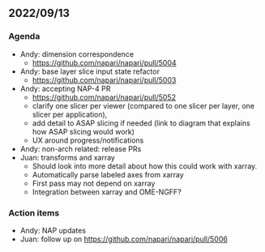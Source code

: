 ## 2022/09/13

### Agenda

- Andy: dimension correspondence
    - https://github.com/napari/napari/pull/5004
- Andy: base layer slice input state refactor
    - https://github.com/napari/napari/pull/5003
- Andy: accepting NAP-4 PR
    - https://github.com/napari/napari/pull/5052
    - clarify one slicer per viewer (compared to one slicer per layer, one slicer per application), 
    - add detail to ASAP slicing if needed (link to diagram that explains how ASAP slicing would work)
    - UX around progress/notifications
- Andy: non-arch related: release PRs
- Juan: transforms and xarray
    - Should look into more detail about how this could work with xarray.
    - Automatically parse labeled axes from xarray
    - First pass may not depend on xarray
    - Integration between xarray and OME-NGFF?
    

### Action items

- Andy: NAP updates
- Juan: follow up on https://github.com/napari/napari/pull/5006
